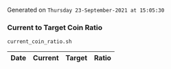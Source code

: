 Generated on `Thursday 23-September-2021 at 15:05:30`

### Current to Target Coin Ratio
`current_coin_ratio.sh`

Date|Current|Target|Ratio
---|---|---|---
